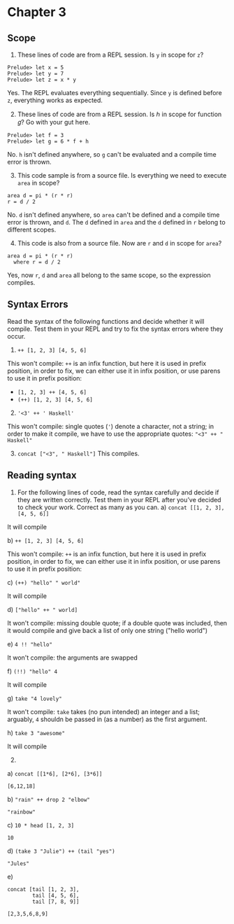 # Chapter 3
## Scope
1. These lines of code are from a REPL session. Is `y` in scope for `z`?
  ```
  Prelude> let x = 5
  Prelude> let y = 7
  Prelude> let z = x * y
  ```
Yes. The REPL evaluates everything sequentially. Since `y` is defined before `z`, everything works as expected.

2. These lines of code are from a REPL session. Is ℎ in scope for function 𝑔? Go with your gut here.
  ```
  Prelude> let f = 3
  Prelude> let g = 6 * f + h
  ```
No. `h` isn't defined anywhere, so `g` can't be evaluated and a compile time error is thrown.

3. This code sample is from a source file. Is everything we need to execute `area` in scope?
  ```
  area d = pi * (r * r)
  r = d / 2
  ```
No. `d` isn't defined anywhere, so `area` can't be defined and a compile time error is thrown, and `d`. The `d` defined in `area` and the `d` defined in `r` belong to different scopes.

4. This code is also from a source file. Now are `r` and `d` in scope for `area`?
  ```
  area d = pi * (r * r)
    where r = d / 2
  ```
Yes, now `r`, `d` and `area` all belong to the same scope, so the expression compiles.

## Syntax Errors
Read the syntax of the following functions and decide whether it will compile. Test them in your REPL and try to fix the syntax errors where they occur.
1. ```++ [1, 2, 3] [4, 5, 6]```

This won't compile: `++` is an infix function, but here it is used in prefix position, in order to fix, we can either use it in infix position, or use parens to use it in prefix position:
- ```[1, 2, 3] ++ [4, 5, 6]```
- ```(++) [1, 2, 3] [4, 5, 6]```

2. ```'<3' ++ ' Haskell'```

This won't compile: single quotes (`'`) denote a character, not a string; in order to make it compile, we have to use the appropriate quotes:
```"<3" ++ " Haskell"```

3. ```concat ["<3", " Haskell"]```
This compiles.

## Reading syntax
1. For the following lines of code, read the syntax carefully and decide if they are written correctly. 
Test them in your REPL after you’ve decided to check your work. Correct as many as you can.
a) ```concat [[1, 2, 3], [4, 5, 6]]```

  It will compile

b) ```++ [1, 2, 3] [4, 5, 6]```

  This won't compile: `++` is an infix function, but here it is used in prefix position, in order to fix, we can either use it in infix position, or use parens to use it in prefix position:

c) ```(++) "hello" " world"```

  It will compile

d) ```["hello" ++ " world]```

  It won't compile: missing double quote; if a double quote was included, then it would compile and give back a list of only one string ("hello world")

e) ```4 !! "hello"```

  It won't compile: the arguments are swapped

f) ```(!!) "hello" 4```

  It will compile

g) ```take "4 lovely"```

  It won't compile: `take` takes (no pun intended) an integer and a list; arguably, `4` shouldn be passed in (as a number) as the first argument.

h) ```take 3 "awesome"```

  It will compile

2. 
a) ```concat [[1*6], [2*6], [3*6]]```

  ```[6,12,18]```

b) ```"rain" ++ drop 2 "elbow"```

  ```"rainbow"```

c) ```10 * head [1, 2, 3]```

  ```10```

d) ```(take 3 "Julie") ++ (tail "yes")```

  ```"Jules"```

e)
  ```
  concat [tail [1, 2, 3],
          tail [4, 5, 6],
          tail [7, 8, 9]]
  ```
  
  ```[2,3,5,6,8,9]```